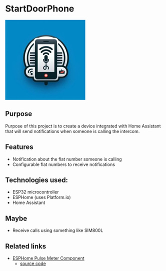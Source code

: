 # StartDoorPhone

![Image](./docs/img/_e67b7304-4aa4-4d6b-8bc5-cdb299155211.jpg)

## Purpose

Purpose of this project is to create a device integrated with Home Assistant that will send notifications when someone is calling the intercom.

## Features

- Notification about the flat number someone is calling
- Configurable flat numbers to receive notifications

## Technologies used:

- ESP32 microcontroller
- ESPHome (uses Platform.io)
- Home Assistant

## Maybe

- Receive calls using something like SIM800L

## Related links

- [ESPHome Pulse Meter Component](https://esphome.io/components/sensor/pulse_meter.html)
  - [source code](https://github.com/esphome/esphome/tree/dev/esphome/components/pulse_meter)